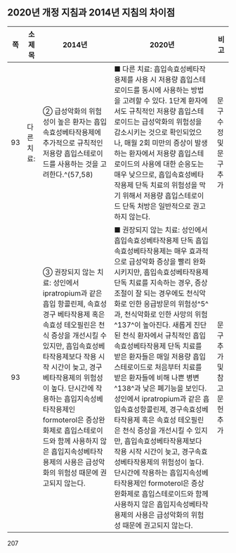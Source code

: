 ## 2020년 개정 지침과 2014년 지침의 차이점

| 쪽 | 소제목 | 2014년 | 2020년 | 비고 |
|---|---|---|---|---|
| 93 | 다른 치료: | ② 급성악화의 위험성이 높은 환자는 흡입속효성베타작용제에 추가적으로 규칙적인 저용량 흡입스테로이드를 사용하는 것을 고려한다.^(57,58) | ■ 다른 치료: 흡입속효성베타작용제를 사용 시 저용량 흡입스테로이드를 동시에 사용하는 방법을 고려할 수 있다. 1단계 환자에서도 규칙적인 저용량 흡입스테로이드는 급성악화의 위험성을 감소시키는 것으로 확인되었으나, 매월 2회 미만의 증상이 발생하는 환자에서 저용량 흡입스테로이드의 사용에 대한 순응도는 매우 낮으므로, 흡입속효성베타작용제 단독 치료의 위험성을 막기 위해서 저용량 흡입스테로이드 단독 처방은 일반적으로 권고하지 않는다. | 문구수정 및 문구 추가 |
| 93 | | ③ 권장되지 않는 치료: 성인에서 ipratropium과 같은 흡입 항콜린제, 속효성 경구 베타작용제 혹은 속효성 테오필린은 천식 증상을 개선시킬 수 있지만, 흡입속효성베타작용제보다 작용 시작 시간이 늦고, 경구 베타작용제의 위험성이 높다. 단시간에 작용하는 흡입지속성베타작용제인 formoterol은 증상완화제로 흡입스테로이드와 함께 사용하지 않은 흡입지속성베타작용제의 사용은 급성악화의 위험성 때문에 권고되지 않는다. | ■ 권장되지 않는 치료: 성인에서 흡입속효성베타작용제 단독 흡입속효성베타작용제는 매우 효과적으로 급성악화 증상을 빨리 완화시키지만, 흡입속효성베타작용제 단독 치료를 지속하는 경우, 증상조절이 잘 되는 경우에도 천식악화로 인한 응급방문의 위험성^5^과, 천식악화로 인한 사망의 위험^137^이 높아진다. 새롭게 진단된 천식 환자에서 규칙적인 흡입속효성베타작용제 단독 치료를 받은 환자들은 매일 저용량 흡입스테로이드로 처음부터 치료를 받은 환자들에 비해 나쁜 병변^138^과 낮은 폐기능을 보인다. 성인에서 ipratropium과 같은 흡입속효성항콜린제, 경구속효성베타작용제 혹은 속효성 테오필린은 천식 증상을 개선시킬 수 있지만, 흡입속효성베타작용제보다 작용 시작 시간이 늦고, 경구속효성베타작용제의 위험성이 높다. 단시간에 작용하는 흡입지속성베타작용제인 formoterol은 증상완화제로 흡입스테로이드와 함께 사용하지 않은 흡입지속성베타작용제의 사용은 급성악화의 위험성 때문에 권고되지 않는다. | 문구추가 및 참고문헌 추가 |

<PAGE>207